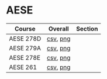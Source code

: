 # AESE

| Course | Overall | Section |
| ------ | ------- | ------- |
| AESE 278D | [csv](https://github.com/UCSD-Historical-Enrollment-Data//Users/ryanbatubara/Desktop/2024Spring/blob/main/overall/AESE%20278D.csv), [png](https://raw.githubusercontent.com/UCSD-Historical-Enrollment-Data//Users/ryanbatubara/Desktop/2024Spring/main/plot_overall/AESE%20278D.png) |  |
| AESE 279A | [csv](https://github.com/UCSD-Historical-Enrollment-Data//Users/ryanbatubara/Desktop/2024Spring/blob/main/overall/AESE%20279A.csv), [png](https://raw.githubusercontent.com/UCSD-Historical-Enrollment-Data//Users/ryanbatubara/Desktop/2024Spring/main/plot_overall/AESE%20279A.png) |  |
| AESE 278E | [csv](https://github.com/UCSD-Historical-Enrollment-Data//Users/ryanbatubara/Desktop/2024Spring/blob/main/overall/AESE%20278E.csv), [png](https://raw.githubusercontent.com/UCSD-Historical-Enrollment-Data//Users/ryanbatubara/Desktop/2024Spring/main/plot_overall/AESE%20278E.png) |  |
| AESE 261 | [csv](https://github.com/UCSD-Historical-Enrollment-Data//Users/ryanbatubara/Desktop/2024Spring/blob/main/overall/AESE%20261.csv), [png](https://raw.githubusercontent.com/UCSD-Historical-Enrollment-Data//Users/ryanbatubara/Desktop/2024Spring/main/plot_overall/AESE%20261.png) |  |
